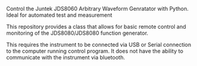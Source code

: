 Control the Juntek JDS8060 Arbitrary Waveform Genratator with Python. Ideal for automated test and measurement

This repository provides a class that allows for basic remote control and monitoring of the JDS8080/JDS8080 function generator. 

This requires the instrument to be connected via USB or Serial connection to the computer running control program. 
It does not have the ability to communicate with the instrument via bluetooth.
